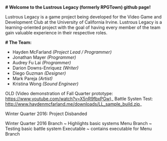 **# Welcome to the Lustrous Legacy (formerly RPGTown) github page!**

Lustrous Legacy is a game project being developed for the Video Game and Development Club at the University of California Irvine. Lustrous Legacy is a learning-oriented project with the goal of having every member of the team gain valuable experience in their respective roles.

**# The Team:**
- Hayden McFarland _(Project Lead / Programmer)_
- Jonathan Mayer _(Programmer)_
- Audrey Fu Lai _(Programmer)_
- Darion Downs-Enriquez _(Writer)_
- Diego Guzman _(Designer)_
- Mark Pareja _(Artist)_
- Kristina Wong _(Sound Engineer)_

OLD (Video demonstration of Fall Quarter prototype: https://www.youtube.com/watch?v=X5nR9fbxPGw)_
Battle Systen Test: http://www.haydenmcfarland.me/downloads/LL_sample_build.zip_

Winter Quarter 2016: Project Disbanded

Winter Quarter 2016 Branch ~ Highlights basic systems
Menu Branch ~ Testing basic battle system
Executable ~ contains executable for Menu Branch
